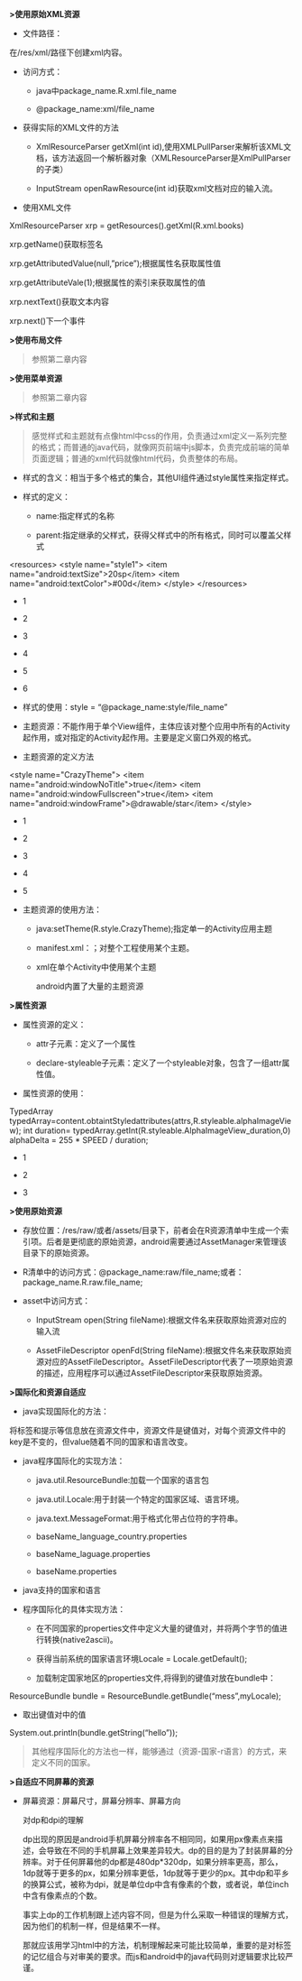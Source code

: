 **\>使用原始XML资源**

-   文件路径：

在/res/xml/路径下创建xml内容。

-   访问方式：

    -   java中package_name.R.xml.file_name

    -   @package_name:xml/file_name

-   获得实际的XML文件的方法

    -   XmlResourceParser getXml(int
        id),使用XMLPullParser来解析该XML文档，该方法返回一个解析器对象（XMLResourceParser是XmlPullParser的子类）

    -   InputStream openRawResource(int id)获取xml文档对应的输入流。

-   使用XML文件

XmlResourceParser xrp = getResources().getXml(R.xml.books)

xrp.getName()获取标签名

xrp.getAttributedValue(null,”price”);根据属性名获取属性值

xrp.getAttributeVale(1);根据属性的索引来获取属性的值

xrp.nextText()获取文本内容

xrp.next()下一个事件

**\>使用布局文件**

>   参照第二章内容

**\>使用菜单资源**

>   参照第二章内容

**\>样式和主题**

>   感觉样式和主题就有点像html中css的作用，负责通过xml定义一系列完整的格式；而普通的java代码，就像网页前端中js脚本，负责完成前端的简单页面逻辑；普通的xml代码就像html代码，负责整体的布局。

-   样式的含义：相当于多个格式的集合，其他UI组件通过style属性来指定样式。

-   样式的定义：

    -   name:指定样式的名称

    -   parent:指定继承的父样式，获得父样式中的所有格式，同时可以覆盖父样式

\<resources\> \<style name="style1"\> \<item
name="android:textSize"\>20sp\</item\> \<item
name="android:textColor"\>\#00d\</item\> \</style\> \</resources\>

-   1

-   2

-   3

-   4

-   5

-   6

-   样式的使用：style = “@package\_name:style/file_name”

-   主题资源：不能作用于单个View组件，主体应该对整个应用中所有的Activity起作用，或对指定的Activity起作用。主要是定义窗口外观的格式。

-   主题资源的定义方法

\<style name="CrazyTheme"\> \<item name="android:windowNoTitle"\>true\</item\>
\<item name="android:windowFullscreen"\>true\</item\> \<item
name="android:windowFrame"\>@drawable/star\</item\> \</style\>

-   1

-   2

-   3

-   4

-   5

-   主题资源的使用方法：

    -   java:setTheme(R.style.CrazyTheme);指定单一的Activity应用主题

    -   manifest.xml：；对整个工程使用某个主题。

    -   xml在单个Activity中使用某个主题

        android内置了大量的主题资源

**\>属性资源**

-   属性资源的定义：

    -   attr子元素：定义了一个属性

    -   declare-styleable子元素：定义了一个styleable对象，包含了一组attr属性值。

-   属性资源的使用：

TypedArray
typedArray=content.obtaintStyledattributes(attrs,R.styleable.alphaImageView);
int duration= typedArray.getInt(R.styleable.AlphaImageView\_duration,0)
alphaDelta = 255 \* SPEED / duration;

-   1

-   2

-   3

**\>使用原始资源**

-   存放位置：/res/raw/或者/assets/目录下，前者会在R资源清单中生成一个索引项。后者是更彻底的原始资源，android需要通过AssetManager来管理该目录下的原始资源。

-   R清单中的访问方式：@package_name:raw/file_name;或者：package_name.R.raw.file_name;

-   asset中访问方式：

    -   InputStream open(String fileName):根据文件名来获取原始资源对应的输入流

    -   AssetFileDescriptor openFd(String
        fileName):根据文件名来获取原始资源对应的AssetFileDescriptor。AssetFileDescriptor代表了一项原始资源的描述，应用程序可以通过AssetFileDescriptor来获取原始资源。

**\>国际化和资源自适应**

-   java实现国际化的方法：

将标签和提示等信息放在资源文件中，资源文件是键值对，对每个资源文件中的key是不变的，但value随着不同的国家和语言改变。

-   java程序国际化的实现方法：

    -   java.util.ResourceBundle:加载一个国家的语言包

    -   java.util.Locale:用于封装一个特定的国家区域、语言环境。

    -   java.text.MessageFormat:用于格式化带占位符的字符串。

    -   baseName_language\_country.properties

    -   baseName\_laguage.properties

    -   baseName.properties

-   java支持的国家和语言

-   程序国际化的具体实现方法：

    -   在不同国家的properties文件中定义大量的键值对，并将两个字节的值进行转换(native2ascii)。

    -   获得当前系统的国家语言环境Locale = Locale.getDefault();

    -   加载制定国家地区的properties文件,将得到的键值对放在bundle中：

ResourceBundle bundle = ResourceBundle.getBundle(“mess”,myLocale);

-   取出键值对中的值

System.out.println(bundle.getString(“hello”));

>   其他程序国际化的方法也一样，能够通过（资源-国家-r语言）的方式，来定义不同的国家。

**\>自适应不同屏幕的资源**

-   屏幕资源：屏幕尺寸，屏幕分辨率、屏幕方向

    对dp和dpi的理解

    dp出现的原因是android手机屏幕分辨率各不相同同，如果用px像素点来描述，会导致在不同的手机屏幕上效果差异较大。dp的目的是为了封装屏幕的分辨率。对于任何屏幕他的dp都是480dp\*320dp，如果分辨率更高，那么，1dp就等于更多的px，如果分辨率更低，1dp就等于更少的px。其中dp和平乡的换算公式，被称为dpi，就是单位dp中含有像素的个数，或者说，单位inch中含有像素点的个数。

    事实上dp的工作机制跟上述内容不同，但是为什么采取一种错误的理解方式，因为他们的机制一样，但是结果不一样。

    那就应该用学习html中的方法，机制理解起来可能比较简单，重要的是对标签的记忆组合与对审美的要求。而js和android中的java代码则对逻辑要求比较严谨。
